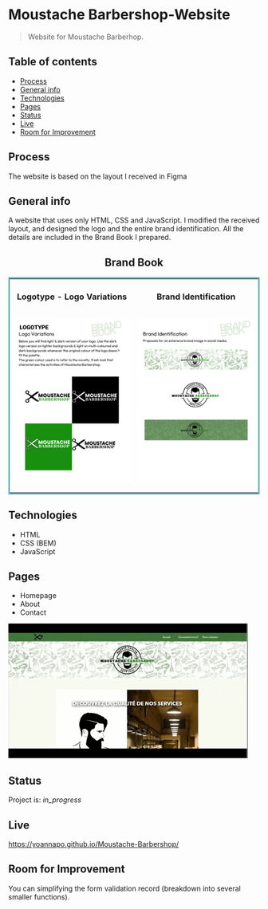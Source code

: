 
# Moustache Barbershop-Website
>  Website for Moustache Barberhop.  

## Table of contents
* [Process](#process)
* [General info](#general-info)
* [Technologies](#technologies)
* [Pages](#pages)
* [Status](#status)
* [Live](#live)
* [Room for Improvement](#room-for-improvement )

## Process 
The website is based on the layout I received in Figma


## General info
A website that uses only HTML, CSS and JavaScript.
I modified the received layout, and designed the logo and the entire brand identification. All the details are included in the Brand Book I prepared.


<h2 align="center">Brand Book</h2>
<table bordercolor="#66b2b2">
  
  
  <tr>
      <td width="50%" valign="top">
      <h3 align="center">Logotype - Logo Variations</h3>
        <br />
            <img src="https://github.com/YoannaPo/Moustache-Barbershop/blob/main/assets/Brand_Book1.png" width="100%" alt="scissors"/>
    </td>
    <td width="50%" valign="top">
      <h3 align="center">Brand Identification</h3>
      <br />
          <img src="https://github.com/YoannaPo/Moustache-Barbershop/blob/main/assets/Brand_Book2.png" width="100%" alt="backgrounds with barbes tools"/>
      <br />
        <p align="center">
      </p>
    </td>

  </tr>
</table>

## Technologies
* HTML
* CSS (BEM)
* JavaScript

## Pages
* Homepage
* About
* Contact

![alt="moustache barbershop website"](https://github.com/YoannaPo/Moustache-Barbershop/blob/main/assets/moustache_barbershop_website.gif)

## Status
Project is:  _in_progress_

## Live
https://yoannapo.github.io/Moustache-Barbershop/


## Room for Improvement

You can simplifying the form validation record (breakdown into several smaller functions).
